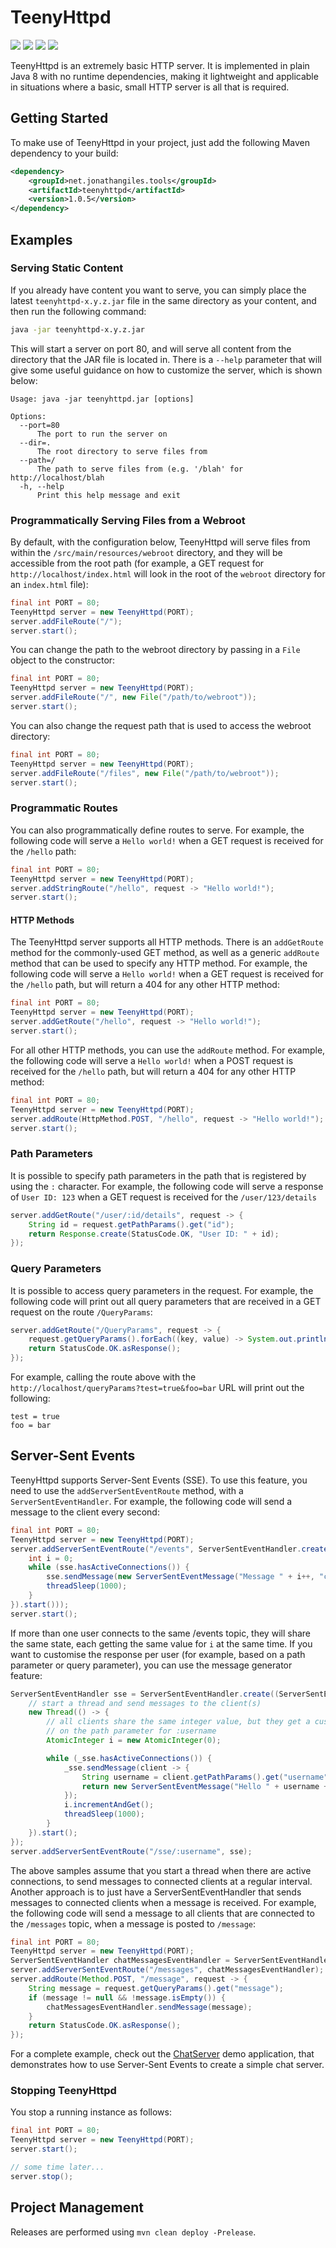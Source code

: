 # TeenyHttpd

<img src="https://img.shields.io/maven-central/v/net.jonathangiles.tools/teenyhttpd?color=blue" />
<img src="https://img.shields.io/github/repo-size/JonathanGiles/TeenyHttpd?color=blue" />
<img src="https://img.shields.io/github/license/JonathanGiles/TeenyHttpd?color=blue" />
<img src="https://img.shields.io/github/actions/workflow/status/JonathanGiles/TeenyHttpd/main.yml?color=blue" />

TeenyHttpd is an extremely basic HTTP server. It is implemented in plain Java 8 with no runtime dependencies, making it lightweight and applicable in situations where a basic, small HTTP server is all that is required.

## Getting Started

To make use of TeenyHttpd in your project, just add the following Maven dependency to your build:

```xml
<dependency>
    <groupId>net.jonathangiles.tools</groupId>
    <artifactId>teenyhttpd</artifactId>
    <version>1.0.5</version>
</dependency>
```

## Examples

### Serving Static Content

If you already have content you want to serve, you can simply place the latest `teenyhttpd-x.y.z.jar` file in the same 
directory as your content, and then run the following command:

```bash
java -jar teenyhttpd-x.y.z.jar
```

This will start a server on port 80, and will serve all content from the directory that the JAR file is located in. 
There is a `--help` parameter that will give some useful guidance on how to customize the server, which is shown below:

``` 
Usage: java -jar teenyhttpd.jar [options]

Options:
  --port=80
      The port to run the server on
  --dir=.
      The root directory to serve files from
  --path=/
      The path to serve files from (e.g. '/blah' for http://localhost/blah
  -h, --help
      Print this help message and exit
```

### Programmatically Serving Files from a Webroot

By default, with the configuration below, TeenyHttpd will serve files from within the `/src/main/resources/webroot` 
directory, and they will be accessible from the root path (for example, a GET request for `http://localhost/index.html` will look in the root of the `webroot` directory for an `index.html` file):

```java
final int PORT = 80;
TeenyHttpd server = new TeenyHttpd(PORT);
server.addFileRoute("/");
server.start();
```

You can change the path to the webroot directory by passing in a `File` object to the constructor:

```java
final int PORT = 80;
TeenyHttpd server = new TeenyHttpd(PORT);
server.addFileRoute("/", new File("/path/to/webroot"));
server.start();
```

You can also change the request path that is used to access the webroot directory:

```java
final int PORT = 80;
TeenyHttpd server = new TeenyHttpd(PORT);
server.addFileRoute("/files", new File("/path/to/webroot"));
server.start();
```

### Programmatic Routes

You can also programmatically define routes to serve. For example, the following code will serve a `Hello world!` 
when a GET request is received for the `/hello` path:

```java
final int PORT = 80;
TeenyHttpd server = new TeenyHttpd(PORT);
server.addStringRoute("/hello", request -> "Hello world!");
server.start();
```

#### HTTP Methods

The TeenyHttpd server supports all HTTP methods. There is an `addGetRoute` method for the commonly-used GET method, 
as well as a generic `addRoute` method that can be used to specify any HTTP method. For example, the following code
will serve a `Hello world!` when a GET request is received for the `/hello` path, but will return a 404 for any other
HTTP method:

```java
final int PORT = 80;
TeenyHttpd server = new TeenyHttpd(PORT);
server.addGetRoute("/hello", request -> "Hello world!");
server.start();
```

For all other HTTP methods, you can use the `addRoute` method. For example, the following code will serve a `Hello world!`
when a POST request is received for the `/hello` path, but will return a 404 for any other HTTP method:

```java
final int PORT = 80;
TeenyHttpd server = new TeenyHttpd(PORT);
server.addRoute(HttpMethod.POST, "/hello", request -> "Hello world!");
server.start();
```

### Path Parameters

It is possible to specify path parameters in the path that is registered by using the `:` character. For example, 
the following code will serve a response of `User ID: 123` when a GET request is received for the `/user/123/details`

```java
server.addGetRoute("/user/:id/details", request -> {
    String id = request.getPathParams().get("id");
    return Response.create(StatusCode.OK, "User ID: " + id);
});
```

### Query Parameters

It is possible to access query parameters in the request. For example, the following code will print out all query
parameters that are received in a GET request on the route `/QueryParams`:

```java
server.addGetRoute("/QueryParams", request -> {
    request.getQueryParams().forEach((key, value) -> System.out.println(key + " = " + value));
    return StatusCode.OK.asResponse();
});
```

For example, calling the route above with the `http://localhost/queryParams?test=true&foo=bar` URL will print out the following:

```
test = true
foo = bar
```

## Server-Sent Events

TeenyHttpd supports Server-Sent Events (SSE). To use this feature, you need to use the `addServerSentEventRoute` method,
with a `ServerSentEventHandler`. For example, the following code will send a message to the client every second:

```java
final int PORT = 80;
TeenyHttpd server = new TeenyHttpd(PORT);
server.addServerSentEventRoute("/events", ServerSentEventHandler.create(sse -> new Thread(() -> {
    int i = 0;
    while (sse.hasActiveConnections()) {
        sse.sendMessage(new ServerSentEventMessage("Message " + i++, "counter"));
        threadSleep(1000);
    }
}).start()));
server.start();
```

If more than one user connects to the same /events topic, they will share the same state, each getting the same value 
for `i` at the same time. If you want to customise the response per user (for example, based on a path parameter or
query parameter), you can use the message generator feature:

```java
ServerSentEventHandler sse = ServerSentEventHandler.create((ServerSentEventHandler _sse) -> {
    // start a thread and send messages to the client(s)
    new Thread(() -> {
        // all clients share the same integer value, but they get a custom message based
        // on the path parameter for :username
        AtomicInteger i = new AtomicInteger(0);

        while (_sse.hasActiveConnections()) {
            _sse.sendMessage(client -> {
                String username = client.getPathParams().get("username");
                return new ServerSentEventMessage("Hello " + username + " - " + i, "counter");
            });
            i.incrementAndGet();
            threadSleep(1000);
        }
    }).start();
});
server.addServerSentEventRoute("/sse/:username", sse);
```

The above samples assume that you start a thread when there are active connections, to send messages to connected 
clients at a regular interval. Another approach is to just have a ServerSentEventHandler that sends messages to
connected clients when a message is received. For example, the following code will send a message to all clients 
that are connected to the `/messages` topic, when a message is posted to `/message`:

```java
final int PORT = 80;
TeenyHttpd server = new TeenyHttpd(PORT);
ServerSentEventHandler chatMessagesEventHandler = ServerSentEventHandler.create();
server.addServerSentEventRoute("/messages", chatMessagesEventHandler);
server.addRoute(Method.POST, "/message", request -> {
    String message = request.getQueryParams().get("message");
    if (message != null && !message.isEmpty()) {
        chatMessagesEventHandler.sendMessage(message);
    }
    return StatusCode.OK.asResponse();
});
```

For a complete example, check out the [ChatServer](https://github.com/JonathanGiles/TeenyHttpd/blob/master/src/test/java/net/jonathangiles/tools/teenyhttpd/chat/ChatServer.java) 
demo application, that demonstrates how to use Server-Sent Events to create a simple chat server.

### Stopping TeenyHttpd

You stop a running instance as follows:

```java
final int PORT = 80;
TeenyHttpd server = new TeenyHttpd(PORT);
server.start();

// some time later...
server.stop();
```

## Project Management

Releases are performed using `mvn clean deploy -Prelease`.
